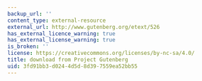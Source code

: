 ```yaml
---
backup_url: ''
content_type: external-resource
external_url: http://www.gutenberg.org/etext/526
has_external_licence_warning: true
has_external_license_warning: true
is_broken: ''
license: https://creativecommons.org/licenses/by-nc-sa/4.0/
title: download from Project Gutenberg
uid: 3fd91bb3-d024-4d5d-8d39-7559ea52bb55
---
```

